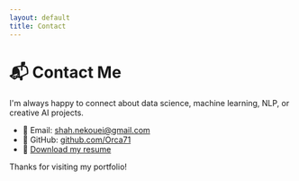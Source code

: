 ```yaml
---
layout: default
title: Contact
---
```


# 📬 Contact Me

I'm always happy to connect about data science, machine learning, NLP, or creative AI projects.

- 📧 Email: [shah.nekouei@gmail.com](mailto:your.email@example.com)
- 🧠 GitHub: [github.com/Orca71](https://github.com/Orca71)
- 📄 [Download my resume](Shahriar_Nekouei_resume.pdf)

Thanks for visiting my portfolio!
